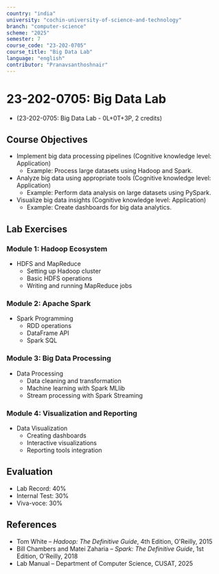 ```yaml
---
country: "india"
university: "cochin-university-of-science-and-technology"
branch: "computer-science"
scheme: "2025"
semester: 7
course_code: "23-202-0705"
course_title: "Big Data Lab"
language: "english"
contributor: "Pranavsanthoshnair"
---
```


# 23-202-0705: Big Data Lab
  - (23-202-0705: Big Data Lab - 0L+0T+3P, 2 credits)

## Course Objectives

* Implement big data processing pipelines (Cognitive knowledge level: Application)
    - Example: Process large datasets using Hadoop and Spark.
* Analyze big data using appropriate tools (Cognitive knowledge level: Application)
    - Example: Perform data analysis on large datasets using PySpark.
* Visualize big data insights (Cognitive knowledge level: Application)
    - Example: Create dashboards for big data analytics.

## Lab Exercises

### Module 1: Hadoop Ecosystem

* HDFS and MapReduce
  - Setting up Hadoop cluster
  - Basic HDFS operations
  - Writing and running MapReduce jobs

### Module 2: Apache Spark

* Spark Programming
  - RDD operations
  - DataFrame API
  - Spark SQL

### Module 3: Big Data Processing

* Data Processing
  - Data cleaning and transformation
  - Machine learning with Spark MLlib
  - Stream processing with Spark Streaming

### Module 4: Visualization and Reporting

* Data Visualization
  - Creating dashboards
  - Interactive visualizations
  - Reporting tools integration

## Evaluation
* Lab Record: 40%
* Internal Test: 30%
* Viva-voce: 30%

## References
* Tom White – *Hadoop: The Definitive Guide*, 4th Edition, O'Reilly, 2015
* Bill Chambers and Matei Zaharia – *Spark: The Definitive Guide*, 1st Edition, O'Reilly, 2018
* Lab Manual – Department of Computer Science, CUSAT, 2025
